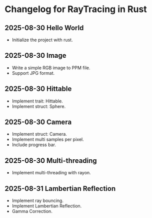 # Changelog for RayTracing in Rust

## 2025-08-30 Hello World

* Initialize the project with rust.

## 2025-08-30 Image

* Write a simple RGB image to PPM file.
* Support JPG format.

## 2025-08-30 Hittable

* Implement trait: Hittable.
* Implement struct: Sphere.

## 2025-08-30 Camera

* Implement struct: Camera.
* Implement multi samples per pixel.
* Include progress bar.

## 2025-08-30 Multi-threading

* Implement multi-threading with rayon.

## 2025-08-31 Lambertian Reflection

* Implement ray bouncing.
* Implement Lambertian Reflection.
* Gamma Correction.

